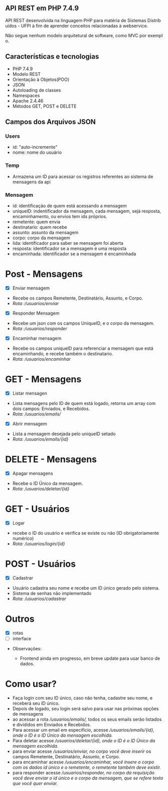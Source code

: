 ## **API REST em PHP 7.4.9**

API REST desenvolvida na linguagem PHP para matéria de Sistemas Distribuidos - UFPI à fim de aprender conceitos relacionadas à webservice.

Não segue nenhum modelo arquitetural de software, como MVC por exemplo.

## **Características e tecnologias**

- PHP 7.4.9
- Modelo REST
- Orientação à Objetos(POO)
- JSON
- Autoloading de classes
- Namespaces
- Apache 2.4.46
- Métodos GET, POST e DELETE

## Campos dos Arquivos JSON

### **Users**

- id: "auto-incremente"
- nome: nome do usuário

### **Temp**

- Armazena um ID para acessar os registros referentes ao sistema de mensagens da api

### **Mensagem**

- id: identificação de quem está acessando a mensagem
- uniqueID: indentificador da mensagem, cada mensagem, sejá resposta, encaminhamento, ou envios tem ids próprios.
- remetente: quem envia
- destinatario: quem recebe
- assunto: assunto da mensagem
- corpo: corpo da mensagem
- lida: identificador para saber se mensagem foi aberta
- resposta: identificador se a mensagem é uma resposta
- encaminhada: identificador se a mensagem é encaminhada

# Post - Mensagens

- [x]  Enviar mensagem
- Recebe os campos Remetente, Destinatário, Assunto, e Corpo.
- *Rota :/usuarios/enviar*
- [x]  Responder Mensagem
- Recebe um json com os campos UniqueID, e o corpo da mensagem.
- *Rota :/usuarios/responder*
- [x]  Encaminhar mensagem
- Recebe os campos uniqueID para referenciar a mensagem que está encaminhando, e recebe também o destinatario.
- *Rota: /usuarios/encaminhar*

# GET - Mensagens

- [x]  Listar mensagen
- Lista mensagens pelo ID de quem está logado, retorna um array com dois campos: Enviados, e Recebidos.
- *Rota: /usuarios/emails/*
- [x]  Abrir mensagem
- Lista a mensagem desejada pelo uniqueID setado
- *Rota: /usuarios/emails/{id}*

# DELETE - Mensagens

- [x]  Apagar mensagens
- Recebe o ID Único da mensagem.
- *Rota: /usuarios/deletar/{id}*

# GET - Usuários

- [x]  Logar
- recebe o ID do usuário e verifica se existe ou não (ID obrigatoriamente numérico)
- *Rota: /usuarios/login/{id}*

# POST - Usuários

- [x]  Cadastrar
- Usuário cadastra seu nome e recebe um ID único gerado pelo sistema.
- Sistema de senhas não implementado
- *Rota: /usuarios/cadastrar*

# Outros

- [x]  rotas
- [ ]  interface
- Observações:

    - Frontend ainda em progresso, em breve update para usar banco de dados.

# Como usar?

- Faça login com seu ID único, caso não tenha, cadastre seu nome, e receberá seu ID único.
- Depois de logado, seu login será salvo para usar nas próximas opções de mensagens
- ao acessar a rota */usuarios/emails/,* todos os seus emails serão listados e divididos em Enviados e Recebidos.
- Para acessar um email em especificio, acesse */usuarios/emails/{id}, onde o ID é o ID Único da mensagem escolhida.*
- Para deletar acesse */usuarios/deletar/{id}, onde o ID é o ID Único da mensagem escolhida.*
- para enviar acesse */usuarios/enviar, no corpo você deve inserir* os campos Remetente, Destinatário, Assunto, e Corpo.
- para encaminhar acesse */usuarios/encaminhar, você insere o corpo com os dados id único e o remetente, o remetente também deve existir.*
- para responder acesse */usuarios/responder, no corpo da requisição você deve enviar o id único e o corpo da mensagem, que se refere texto que você quer enviar.*
